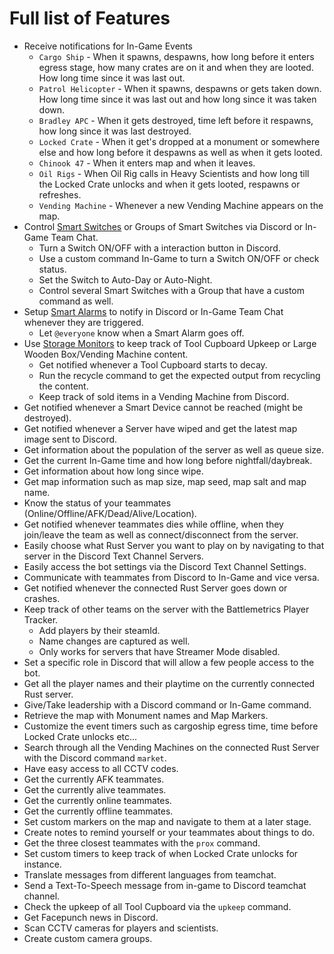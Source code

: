 # Full list of Features

* Receive notifications for In-Game Events
    - `Cargo Ship` - When it spawns, despawns, how long before it enters egress stage, how many crates are on it and when they are looted. How long time since it was last out.
    - `Patrol Helicopter` - When it spawns, despawns or gets taken down. How long time since it was last out and how long since it was taken down.
    - `Bradley APC` - When it gets destroyed, time left before it respawns, how long since it was last destroyed.
    - `Locked Crate` - When it get's dropped at a monument or somewhere else and how long before it despawns as well as when it gets looted.
    - `Chinook 47` - When it enters map and when it leaves.
    - `Oil Rigs` - When Oil Rig calls in Heavy Scientists and how long till the Locked Crate unlocks and when it gets looted, respawns or refreshes.
    - `Vending Machine` - Whenever a new Vending Machine appears on the map.
* Control [Smart Switches](smart_devices.md#smart-switches) or Groups of Smart Switches via Discord or In-Game Team Chat.
    - Turn a Switch ON/OFF with a interaction button in Discord.
    - Use a custom command In-Game to turn a Switch ON/OFF or check status.
    - Set the Switch to Auto-Day or Auto-Night.
    - Control several Smart Switches with a Group that have a custom command as well.
* Setup [Smart Alarms](smart_devices.md#smart-alarms) to notify in Discord or In-Game Team Chat whenever they are triggered.
    - Let `@everyone` know when a Smart Alarm goes off.
* Use [Storage Monitors](smart_devices.md#storage-monitors) to keep track of Tool Cupboard Upkeep or Large Wooden Box/Vending Machine content.
    - Get notified whenever a Tool Cupboard starts to decay.
    - Run the recycle command to get the expected output from recycling the content.
    - Keep track of sold items in a Vending Machine from Discord.
* Get notified whenever a Smart Device cannot be reached (might be destroyed).
* Get notified whenever a Server have wiped and get the latest map image sent to Discord.
* Get information about the population of the server as well as queue size.
* Get the current In-Game time and how long before nightfall/daybreak.
* Get information about how long since wipe.
* Get map information such as map size, map seed, map salt and map name.
* Know the status of your teammates (Online/Offline/AFK/Dead/Alive/Location).
* Get notified whenever teammates dies while offline, when they join/leave the team as well as connect/disconnect from the server.
* Easily choose what Rust Server you want to play on by navigating to that server in the Discord Text Channel Servers.
* Easily access the bot settings via the Discord Text Channel Settings.
* Communicate with teammates from Discord to In-Game and vice versa.
* Get notified whenever the connected Rust Server goes down or crashes.
* Keep track of other teams on the server with the Battlemetrics Player Tracker.
    - Add players by their steamId.
    - Name changes are captured as well.
    - Only works for servers that have Streamer Mode disabled.
* Set a specific role in Discord that will allow a few people access to the bot.
* Get all the player names and their playtime on the currently connected Rust server.
* Give/Take leadership with a Discord command or In-Game command.
* Retrieve the map with Monument names and Map Markers.
* Customize the event timers such as cargoship egress time, time before Locked Crate unlocks etc...
* Search through all the Vending Machines on the connected Rust Server with the Discord command `market`.
* Have easy access to all CCTV codes.
* Get the currently AFK teammates.
* Get the currently alive teammates.
* Get the currently online teammates.
* Get the currently offline teammates.
* Set custom markers on the map and navigate to them at a later stage.
* Create notes to remind yourself or your teammates about things to do.
* Get the three closest teammates with the `prox` command.
* Set custom timers to keep track of when Locked Crate unlocks for instance.
* Translate messages from different languages from teamchat.
* Send a Text-To-Speech message from in-game to Discord teamchat channel.
* Check the upkeep of all Tool Cupboard via the `upkeep` command.
* Get Facepunch news in Discord.
* Scan CCTV cameras for players and scientists.
* Create custom camera groups.